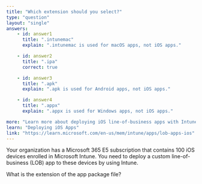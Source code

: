 ```yaml
---
title: "Which extension should you select?"
type: "question"
layout: "single"
answers:
    - id: answer1
      title: ".intunemac"
      explain: ".intunemac is used for macOS apps, not iOS apps."

    - id: answer2
      title: ".ipa"
      correct: true

    - id: answer3
      title: ".apk"
      explain: ".apk is used for Android apps, not iOS apps."

    - id: answer4
      title: ".appx"
      explain: ".appx is used for Windows apps, not iOS apps."

more: "Learn more about deploying iOS line-of-business apps with Intune."
learn: "Deploying iOS Apps"
link: "https://learn.microsoft.com/en-us/mem/intune/apps/lob-apps-ios"
---
```

Your organization has a Microsoft 365 E5 subscription that contains 100 iOS devices enrolled in Microsoft Intune. You need to deploy a custom line-of-business (LOB) app to these devices by using Intune.

What is the extension of the app package file?